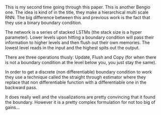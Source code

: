 This is my second time going through this paper. This is another Bengio one. The idea is kind of in the title, they make a hierarchical multi scale RNN. The big difference between this and previous work is the fact that they use a binary boundary condition.

The network is a series of stacked LSTMs (the stack size is a hyper parameter). Lower levels upon hitting a boundary condition will pass their information to higher levels and then flush out their own memories. The lowest level reads in the input and the highest spits out the output.

There are three operations thusly: Update, Flush and Copy (for when there is not a boundary condition at the level below you, you just stay the same).

In order to get a discrete (non differentiable) boundary condition to work they use a technique called the straight through estimator where they replace that non differentiable function with a differentiable one in the backward pass. 

It does really well and the visualizations are pretty convincing that it found the boundary. However it is a pretty complex formulation for not too big of gains…


